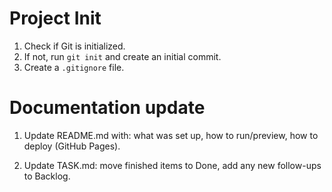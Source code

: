 # Project Init

1. Check if Git is initialized.
2. If not, run `git init` and create an initial commit.
3. Create a `.gitignore` file.

# Documentation update

1. Update README.md with: what was set up, how to run/preview, how to deploy (GitHub Pages).

2. Update TASK.md: move finished items to Done, add any new follow-ups to Backlog.